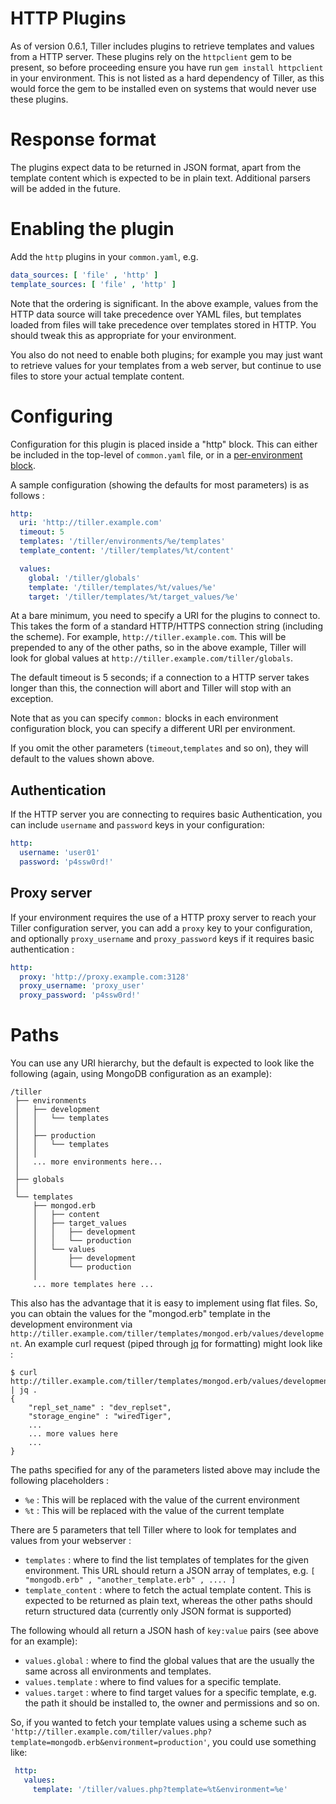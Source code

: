 # HTTP Plugins

As of version 0.6.1, Tiller includes plugins to retrieve templates and values from a HTTP server. These plugins rely on the `httpclient` gem to be present, so before proceeding ensure you have run `gem install httpclient` in your environment. This is not listed as a hard dependency of Tiller, as this would force the gem to be installed even on systems that would never use these plugins.

# Response format
The plugins expect data to be returned in JSON format, apart from the template content which is expected to be in plain text. Additional parsers will be added in the future.

# Enabling the plugin
Add the `http` plugins in your `common.yaml`, e.g.

```yaml
data_sources: [ 'file' , 'http' ]
template_sources: [ 'file' , 'http' ]
```

Note that the ordering is significant. In the above example, values from the HTTP data source will take precedence over YAML files, but templates loaded from files will take precedence over templates stored in HTTP. You should tweak this as appropriate for your environment.

You also do not need to enable both plugins; for example you may just want to retrieve values for your templates from a web server, but continue to use files to store your actual template content.

# Configuring
Configuration for this plugin is placed inside a "http" block. This can either be included in the top-level of `common.yaml` file, or in a [per-environment block](file.md#overriding-common-settings).

A sample configuration (showing the defaults for most parameters) is as follows :

```yaml
http:
  uri: 'http://tiller.example.com'
  timeout: 5
  templates: '/tiller/environments/%e/templates'
  template_content: '/tiller/templates/%t/content'

  values:
    global: '/tiller/globals'
    template: '/tiller/templates/%t/values/%e'
    target: '/tiller/templates/%t/target_values/%e'
```

At a bare minimum, you need to specify a URI for the plugins to connect to. This takes the form of a standard HTTP/HTTPS connection string (including the scheme). For example, `http://tiller.example.com`. This will be prepended to any of the other paths, so in the above example, Tiller will look for global values at `http://tiller.example.com/tiller/globals`.

The default timeout is 5 seconds; if a connection to a HTTP server takes longer than this, the connection will abort and Tiller will stop with an exception.

Note that as you can specify `common:` blocks in each environment configuration block, you can specify a different URI per environment.

If you omit the other parameters (`timeout`,`templates` and so on), they will default to the values shown above.

## Authentication
If the HTTP server you are connecting to requires basic Authentication, you can include `username` and `password` keys in your configuration:

```yaml
http:
  username: 'user01'
  password: 'p4ssw0rd!'
```

## Proxy server
If your environment requires the use of a HTTP proxy server to reach your Tiller configuration server, you can add a `proxy` key to your configuration, and optionally `proxy_username` and `proxy_password` keys if it requires basic authentication :

```yaml
http:
  proxy: 'http://proxy.example.com:3128'
  proxy_username: 'proxy_user'
  proxy_password: 'p4ssw0rd!'
```


# Paths
You can use any URI hierarchy, but the default is expected to look like the following (again, using MongoDB configuration as an example):

	/tiller
	 ├── environments
	 │   ├── development
	 │   │   └── templates
	 │   │
	 │   ├── production
	 │   │   └── templates
	 │   │
	 │   ... more environments here...
	 │
	 ├── globals
	 │
	 └── templates
	     ├── mongod.erb
	     │   ├── content
	     │   ├── target_values
	     │   │   ├── development
	     │   │   └── production
	     │   └── values
	     │       ├── development
	     │       └── production
	     │
	     ... more templates here ...

This also has the advantage that it is easy to implement using flat files. So, you can obtain the values for the "mongod.erb" template in the development environment via `http://tiller.example.com/tiller/templates/mongod.erb/values/development`. An example curl request (piped through [jq](http://stedolan.github.io/jq/) for formatting) might look like :

```
$ curl http://tiller.example.com/tiller/templates/mongod.erb/values/development | jq .
{
	"repl_set_name" : "dev_replset",
	"storage_engine" : "wiredTiger",
	...
	... more values here
	...
}

```

The paths specified for any of the parameters listed above may include the following placeholders :

* `%e` : This will be replaced with the value of the current environment
* `%t` : This will be replaced with the value of the current template

There are 5 parameters that tell Tiller where to look for templates and values from your webserver :

* `templates` : where to find the list templates of templates for the given environment. This URL should return a JSON array of templates, e.g. `[ "mongodb.erb" , "another_template.erb" , .... ]`
* `template_content` : where to fetch the actual template content. This is expected to be returned as plain text, whereas the other paths should return structured data (currently only JSON format is supported)

The following whould all return a JSON hash of `key:value` pairs (see above for an example):

* `values.global` : where to find the global values that are the usually the same across all environments and templates.
* `values.template` : where to find values for a specific template.
* `values.target` : where to find target values for a specific template, e.g. the path it should be installed to, the owner and permissions and so on.

So, if you wanted to fetch your template values using a scheme such as `'http://tiller.example.com/tiller/values.php?template=mongodb.erb&environment=production'`, you could use something like:

```yaml
 http:
   values:
     template: '/tiller/values.php?template=%t&environment=%e'
```

